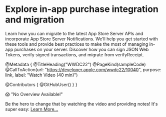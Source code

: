 # Explore in-app purchase integration and migration

Learn how you can migrate to the latest App Store Server APIs and incorporate App Store Server Notifications. We’ll help you get started with these tools and provide best practices to make the most of managing in-app purchases on your server. Discover how you can sign JSON Web Tokens, verify signed transactions, and migrate from verifyReceipt.


@Metadata {
   @TitleHeading("WWDC22")
   @PageKind(sampleCode)
   @CallToAction(url: "https://developer.apple.com/wwdc22/10040", purpose: link, label: "Watch Video (40 min)")

   @Contributors {
      @GitHubUser(<replace this with your GitHub handle>)
   }
}

😱 "No Overview Available!"

Be the hero to change that by watching the video and providing notes! It's super easy:
 [Learn More…](https://wwdcnotes.com/documentation/wwdcnotes/contributing)
